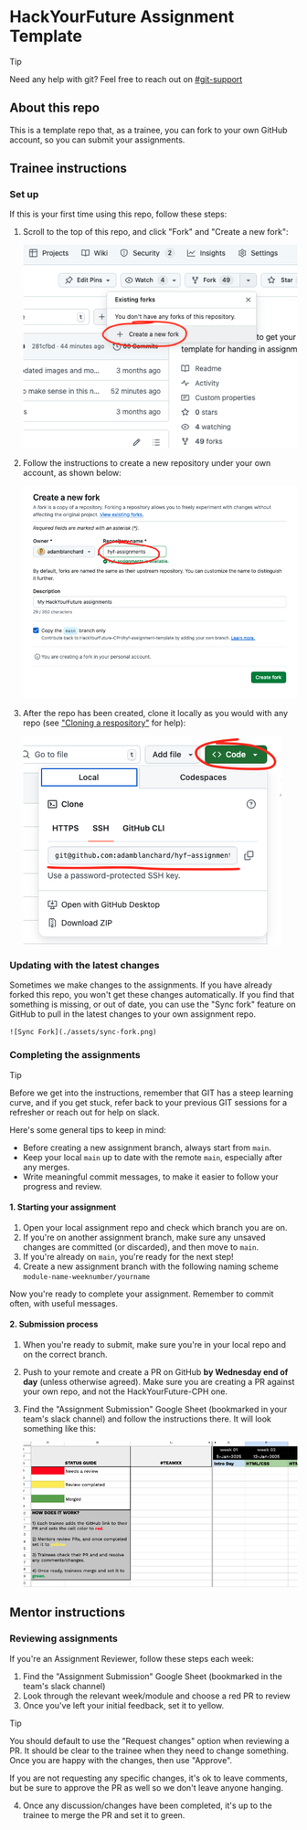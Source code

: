 # HackYourFuture Assignment Template
> [!TIP]
> Need any help with git? Feel free to reach out on [#git-support](https://hackyourfuture-cph.slack.com/archives/CU1K85X3R)

## About this repo
This is a template repo that, as a trainee, you can fork to your own GitHub account, so you can submit your assignments.

## Trainee instructions
### Set up
If this is your first time using this repo, follow these steps:

1. Scroll to the top of this repo, and click "Fork" and "Create a new fork":

    ![Fork](./assets/create-fork.png)

1. Follow the instructions to create a new repository under your own account, as shown below:

    ![Create Repo](./assets/create-repo.png)
    
1. After the repo has been created, clone it locally as you would with any repo (see ["Cloning a respository"](https://docs.github.com/en/repositories/creating-and-managing-repositories/cloning-a-repository) for help):
  
    ![Clone](./assets/clone.png)

### Updating with the latest changes
Sometimes we make changes to the assignments. If you have already forked this repo, you won't get these changes automatically. If you find that something is missing, or out of date, you can use the "Sync fork" feature on GitHub to pull in the latest changes to your own assignment repo.

    ![Sync Fork](./assets/sync-fork.png)

### Completing the assignments
> [!TIP]
  > Before we get into the instructions, remember that GIT has a steep learning curve, and if you get stuck, refer back to your previous GIT sessions for a refresher or reach out for help on slack.
  >
  > Here's some general tips to keep in mind:
  > - Before creating a new assignment branch, always start from `main`.
  > - Keep your local `main` up to date with the remote `main`, especially after any merges.
  > - Write meaningful commit messages, to make it easier to follow your progress and review.

#### 1. Starting your assignment
1. Open your local assignment repo and check which branch you are on.
2. If you're on another assignment branch, make sure any unsaved changes are committed (or discarded), and then move to `main`.
3. If you're already on `main`, you're ready for the next step!
4. Create a new assignment branch with the following naming scheme `module-name-weeknumber/yourname`

Now you're ready to complete your assignment. Remember to commit often, with useful messages.

#### 2. Submission process
1. When you're ready to submit, make sure you're in your local repo and on the correct branch.
2. Push to your remote and create a PR on GitHub **by Wednesday end of day** (unless otherwise agreed). Make sure you are creating a PR against your own repo, and not the HackYourFuture-CPH one.
3. Find the "Assignment Submission" Google Sheet (bookmarked in your team's slack channel) and follow the instructions there. It will look something like this:
   
    ![Submission Sheet](./assets/submission-sheet.png)

## Mentor instructions
### Reviewing assignments
If you're an Assignment Reviewer, follow these steps each week:
1. Find the "Assignment Submission" Google Sheet (bookmarked in the team's slack channel)
2. Look through the relevant week/module and choose a red PR to review
3. Once you've left your initial feedback, set it to yellow.
  > [!TIP]
  > You should default to use the "Request changes" option when reviewing a PR. It should be clear to the trainee when they need to change something. Once you are happy with the changes, then use "Approve".
  >
  > If you are not requesting any specific changes, it's ok to leave comments, but be sure to approve the PR as well so we don't leave anyone hanging.
4. Once any discussion/changes have been completed, it's up to the trainee to merge the PR and set it to green.
